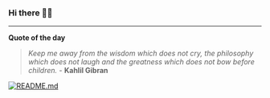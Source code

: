 ### Hi there 👋🏻


---

**Quote of the day**

> *Keep me away from the wisdom which does not cry, the philosophy which does not laugh and the greatness which does not bow before children.* - **Kahlil Gibran** 

[![README.md](https://github.com/marcolovazzano/marcolovazzano/actions/workflows/readme.yml/badge.svg?branch=main)](https://github.com/marcolovazzano/marcolovazzano/actions/workflows/readme.yml)
